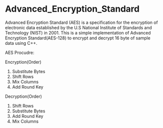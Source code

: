 # Advanced_Encryption_Standard
Advanced Encryption Standard (AES) is a specification for the encryption of electronic data established by the U.S National Institute of Standards and Technology (NIST) in 2001.  This is a simple implementation of Advanced Encryption Standard(AES-128) to encrypt and decrypt 16 byte of sample data using C++.


AES Procudre:

Encryption(Order)
1. Substitute Bytes
2. Shift Rows
3. Mix Columns
4. Add Round Key
   
Decryption(Order)
1. Shift Rows
2. Substitute Bytes
3. Add Round Key
4. Mix Columns
